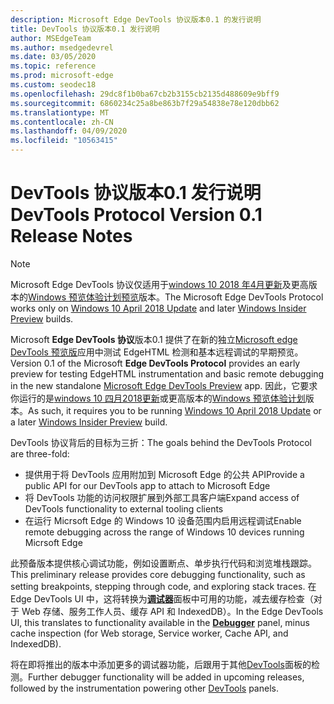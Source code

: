 ```yaml
---
description: Microsoft Edge DevTools 协议版本0.1 的发行说明
title: DevTools 协议版本0.1 发行说明
author: MSEdgeTeam
ms.author: msedgedevrel
ms.date: 03/05/2020
ms.topic: reference
ms.prod: microsoft-edge
ms.custom: seodec18
ms.openlocfilehash: 29dc8f1b0ba67cb2b3155cb2135d488609e9bff9
ms.sourcegitcommit: 6860234c25a8be863b7f29a54838e78e120dbb62
ms.translationtype: MT
ms.contentlocale: zh-CN
ms.lasthandoff: 04/09/2020
ms.locfileid: "10563415"
---
```

# <span data-ttu-id="7fac7-103">DevTools 协议版本0.1 发行说明</span><span class="sxs-lookup"><span data-stu-id="7fac7-103">DevTools Protocol Version 0.1 Release Notes</span></span>

> [!NOTE]
> <span data-ttu-id="7fac7-104">Microsoft Edge DevTools 协议仅适用于[windows 10 2018 年4月更新](https://blogs.windows.com/windowsexperience/2018/04/30/how-to-get-the-windows-10-april-2018-update/#5VXkQMU41CJzZPER.97)及更高版本的[Windows 预览体验计划预览](https://insider.windows.com/en-us/getting-started/)版本。</span><span class="sxs-lookup"><span data-stu-id="7fac7-104">The Microsoft Edge DevTools Protocol works only on [Windows 10 April 2018 Update](https://blogs.windows.com/windowsexperience/2018/04/30/how-to-get-the-windows-10-april-2018-update/#5VXkQMU41CJzZPER.97) and later [Windows Insider Preview](https://insider.windows.com/en-us/getting-started/) builds.</span></span>

<span data-ttu-id="7fac7-105">Microsoft **Edge DevTools 协议**版本0.1 提供了在新的独立[Microsoft edge DevTools 预览版](https://www.microsoft.com/store/p/microsoft-edge-devtools-preview/9mzbfrmz0mnj?activetab=pivot%3aoverviewtab)应用中测试 EdgeHTML 检测和基本远程调试的早期预览。</span><span class="sxs-lookup"><span data-stu-id="7fac7-105">Version 0.1 of the Microsoft **Edge DevTools Protocol** provides an early preview for testing EdgeHTML instrumentation and basic remote debugging in the new standalone [Microsoft Edge DevTools Preview](https://www.microsoft.com/store/p/microsoft-edge-devtools-preview/9mzbfrmz0mnj?activetab=pivot%3aoverviewtab) app.</span></span> <span data-ttu-id="7fac7-106">因此，它要求你运行的是[windows 10 四月2018更新](https://blogs.windows.com/windowsexperience/2018/04/30/how-to-get-the-windows-10-april-2018-update/#5VXkQMU41CJzZPER.97)或更高版本的[Windows 预览体验计划](https://insider.windows.com/en-us/getting-started/)版本。</span><span class="sxs-lookup"><span data-stu-id="7fac7-106">As such, it requires you to be running [Windows 10 April 2018 Update](https://blogs.windows.com/windowsexperience/2018/04/30/how-to-get-the-windows-10-april-2018-update/#5VXkQMU41CJzZPER.97) or a later [Windows Insider Preview](https://insider.windows.com/en-us/getting-started/) build.</span></span>

<span data-ttu-id="7fac7-107">DevTools 协议背后的目标为三折：</span><span class="sxs-lookup"><span data-stu-id="7fac7-107">The goals behind the DevTools Protocol are three-fold:</span></span>

 - <span data-ttu-id="7fac7-108">提供用于将 DevTools 应用附加到 Microsoft Edge 的公共 API</span><span class="sxs-lookup"><span data-stu-id="7fac7-108">Provide a public API for our DevTools app to attach to Microsoft Edge</span></span>
 - <span data-ttu-id="7fac7-109">将 DevTools 功能的访问权限扩展到外部工具客户端</span><span class="sxs-lookup"><span data-stu-id="7fac7-109">Expand access of DevTools functionality to external tooling clients</span></span>
 - <span data-ttu-id="7fac7-110">在运行 Micrsoft Edge 的 Windows 10 设备范围内启用远程调试</span><span class="sxs-lookup"><span data-stu-id="7fac7-110">Enable remote debugging across the range of Windows 10 devices running Micrsoft Edge</span></span> 

<span data-ttu-id="7fac7-111">此预备版本提供核心调试功能，例如设置断点、单步执行代码和浏览堆栈跟踪。</span><span class="sxs-lookup"><span data-stu-id="7fac7-111">This preliminary release provides core debugging functionality, such as setting breakpoints, stepping through code, and exploring stack traces.</span></span> <span data-ttu-id="7fac7-112">在 Edge DevTools UI 中，这将转换为[**调试器**](../../devtools-guide/debugger.md)面板中可用的功能，减去缓存检查（对于 Web 存储、服务工作人员、缓存 API 和 IndexedDB）。</span><span class="sxs-lookup"><span data-stu-id="7fac7-112">In the Edge DevTools UI, this translates to functionality available in the [**Debugger**](../../devtools-guide/debugger.md) panel, minus cache inspection (for Web storage, Service worker, Cache API, and IndexedDB).</span></span> 

<span data-ttu-id="7fac7-113">将在即将推出的版本中添加更多的调试器功能，后跟用于其他[DevTools](../../devtools-guide.md)面板的检测。</span><span class="sxs-lookup"><span data-stu-id="7fac7-113">Further debugger functionality will be added in upcoming releases, followed by the instrumentation powering other [DevTools](../../devtools-guide.md) panels.</span></span>
